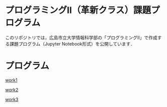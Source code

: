 # プログラミングⅡ（革新クラス）課題プログラム
このリポジトリでは，広島市立大学情報科学部の「プログラミングⅡ」で作成する課題プログラム（Jupyter Notebook形式）を公開しています．

# プログラム
[work1](https://colab.research.google.com/drive/1RFfGlo1jlPxaXTM4aHdrVCYKE-L6vFK5)

[work2](https://colab.research.google.com/drive/14NxUaIPqHSz6_LY5FwszCMUoooLIzNDb)

[work3](https://colab.research.google.com/drive/1wgfDu0yZ4slEnwiunY36MTSF6gzeaCXt)
